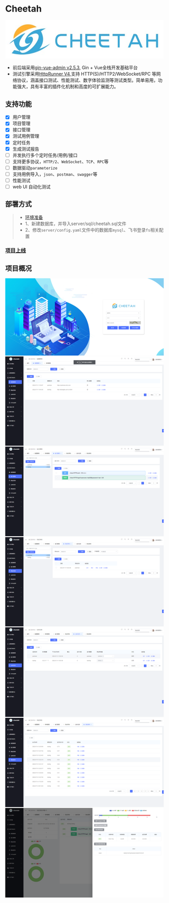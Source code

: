 # Cheetah
![logoLogin](docs/img/logoLogin.jpg)


- 前后端采用[gin-vue-admin v2.5.3](https://www.gin-vue-admin.com/), Gin + Vue全栈开发基础平台
- 测试引擎采用[HttpRunner V4](https://httprunner.com/),支持 HTTP(S)/HTTP2/WebSocket/RPC 等网络协议，涵盖接口测试、性能测试、数字体验监测等测试类型。简单易用，功能强大，具有丰富的插件化机制和高度的可扩展能力。

## 支持功能
- [x] 用户管理
- [x] 项目管理
- [x] 接口管理
- [x] 测试用例管理
- [x] 定时任务
- [x] 生成测试报告
- [ ] 并发执行多个定时任务/用例/接口
- [ ] 支持更多协议，`HTTP/2`、`WebSocket`、`TCP`、`RPC`等
- [ ] 数据驱动`parameterize`
- [ ] 支持用例导入，`json`、`postman`、`swagger`等
- [ ] 性能测试
- [ ] web UI 自动化测试

## 部署方式


> - [环境准备](https://www.gin-vue-admin.com/guide/start-quickly/env.html)
> - 1、新建数据库，并导入server/sql/cheetah.sql文件
> - 2、修改`server/config.yaml`文件中的数据库`mysql`、飞书登录`fs`相关配置

### [项目上线](https://www.gin-vue-admin.com/guide/deployment/)

## 项目概况

![login.png](docs/img/login.png)
![config](docs/img/config.png)
![api](docs/img/api.png)
![case](docs/img/case.png)
![timer](docs/img/timer.png)
![report](docs/img/report.png)
![reportDetail](docs/img/reportDetail.png)
